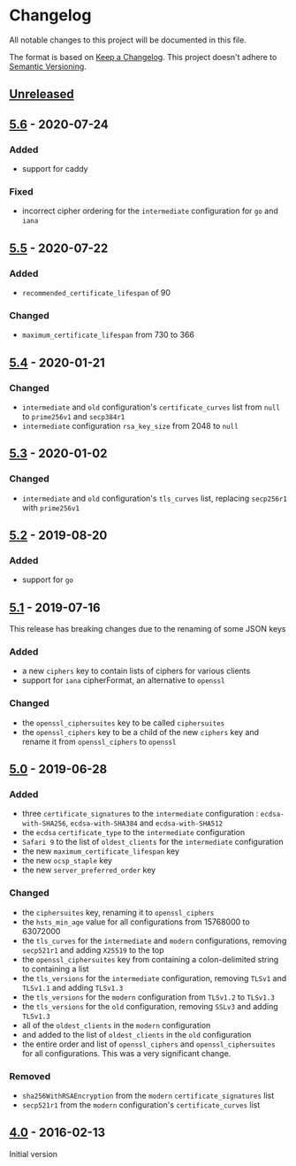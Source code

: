 # Changelog

All notable changes to this project will be documented in this file.

The format is based on [Keep a Changelog](https://keepachangelog.com/en/1.0.0/).
This project doesn't adhere to [Semantic Versioning](https://semver.org/spec/v2.0.0.html).

## [Unreleased]

## [5.6] - 2020-07-24

### Added

- support for caddy

### Fixed

- incorrect cipher ordering for the `intermediate` configuration for `go` and `iana`

## [5.5] - 2020-07-22

### Added

- `recommended_certificate_lifespan` of 90

### Changed

- `maximum_certificate_lifespan` from 730 to 366

## [5.4] - 2020-01-21

### Changed

- `intermediate` and `old` configuration's `certificate_curves` list from `null` to `prime256v1` and `secp384r1`
- `intermediate` configuration `rsa_key_size` from 2048 to `null`

## [5.3] - 2020-01-02

### Changed

- `intermediate` and `old` configuration's `tls_curves` list, replacing `secp256r1` with `prime256v1`

## [5.2] - 2019-08-20

### Added

- support for `go`

## [5.1] - 2019-07-16

This release has breaking changes due to the renaming of some JSON keys

### Added

- a new `ciphers` key to contain lists of ciphers for various clients
- support for `iana` cipherFormat, an alternative to `openssl`

### Changed

- the `openssl_ciphersuites` key to be called `ciphersuites`
- the `openssl_ciphers` key to be a child of the new `ciphers` key and rename it
  from `openssl_ciphers` to `openssl`

## [5.0] - 2019-06-28

### Added

- three `certificate_signatures` to the `intermediate` configuration : `ecdsa-with-SHA256`, `ecdsa-with-SHA384` and `ecdsa-with-SHA512`
- the `ecdsa` `certificate_type` to the `intermediate` configuration
- `Safari 9` to the list of `oldest_clients` for the `intermediate` configuration
- the new `maximum_certificate_lifespan` key
- the new `ocsp_staple` key
- the new `server_preferred_order` key

### Changed

- the `ciphersuites` key, renaming it to `openssl_ciphers`
- the `hsts_min_age` value for all configurations from 15768000 to 63072000
- the `tls_curves` for the `intermediate` and `modern` configurations, removing `secp521r1` and
  adding `X25519` to the top
- the `openssl_ciphersuites` key from containing a colon-delimited string to
  containing a list
- the `tls_versions` for the `intermediate` configuration, removing `TLSv1` and `TLSv1.1` and adding `TLSv1.3`
- the `tls_versions` for the `modern` configuration from `TLSv1.2` to `TLSv1.3`
- the `tls_versions` for the `old` configuration, removing `SSLv3` and adding `TLSv1.3`
- all of the `oldest_clients` in the `modern` configuration
- and added to the list of `oldest_clients` in the `old` configuration
- the entire order and list of `openssl_ciphers` and `openssl_ciphersuites` for all configurations. This was
  a very significant change.

### Removed

- `sha256WithRSAEncryption` from the `modern` `certificate_signatures` list
- `secp521r1` from the `modern` configuration's `certificate_curves` list

## [4.0] - 2016-02-13

Initial version

[unreleased]: https://github.com/mozilla/ssl-config-generator/compare/9e999856e19e604a06b06cfbc2e949d184c5f4d3...HEAD
[5.6]: https://github.com/mozilla/ssl-config-generator/compare/aa0718d93437a17258e92313cda708d1b209abd4...9e999856e19e604a06b06cfbc2e949d184c5f4d3
[5.5]: https://github.com/mozilla/ssl-config-generator/compare/c48ecf5dcf43d3ed0f1f0e6a85ca1ae336984f4c...aa0718d93437a17258e92313cda708d1b209abd4
[5.4]: https://github.com/mozilla/ssl-config-generator/compare/477459e9ebeb4ccf7e68aaad6c1c5f7c7a44174b...c48ecf5dcf43d3ed0f1f0e6a85ca1ae336984f4c
[5.3]: https://github.com/mozilla/ssl-config-generator/compare/e3e697518ce58fd0a39d7ff7fd626a0af7abfd54...477459e9ebeb4ccf7e68aaad6c1c5f7c7a44174b
[5.2]: https://github.com/mozilla/ssl-config-generator/compare/8e726dbbad1aec5c95e76d1f90c1b0836b9058f7...e3e697518ce58fd0a39d7ff7fd626a0af7abfd54
[5.1]: https://github.com/mozilla/ssl-config-generator/compare/2d6ded646926e4b9ca050ba28912c144aa49df2d...8e726dbbad1aec5c95e76d1f90c1b0836b9058f7
[5.0]: https://github.com/mozilla/ssl-config-generator/compare/03274e139fa3af3164a920b93f681e3455785516...2d6ded646926e4b9ca050ba28912c144aa49df2d
[4.0]: https://github.com/mozilla/server-side-tls/releases/tag/v4.0
